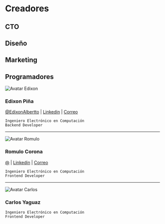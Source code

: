 # Creadores

<!-- TODO: colocar los demas creadores, pensar en otros subtitulos -->

## CTO

## Diseño

## Marketing

## Programadores

<img class="avatars" :src="$withBase('/img/avatars/edixon.png')" alt="Avatar Edixon" />

### Edixon Piña
[@EdixonAlbertto](https://twitter.com/EdixonAlbertto) |
[Linkedin](https://) |
[Correo](https://)

    Ingeniero Electrónico en Computación
    Backend Developer

<!-- TODO: conseguir las demas redes y fotos de perfil -->

---

<img class="avatars" :src="$withBase('/img/avatars/romulo.jpg')" alt="Avatar Romulo" />

### Romulo Corona
[@](https://twitter.com/) |
[Linkedin](https://) |
[Correo](https://)

    Ingeniero Electrónico en Computación
    Frontend Developer

---

<img class="avatars" :src="$withBase('/img/avatars/carlos.png')" alt="Avatar Carlos" />

### Carlos Yaguaz

    Ingeniero Electrónico en Computación
    Frontend Developer
